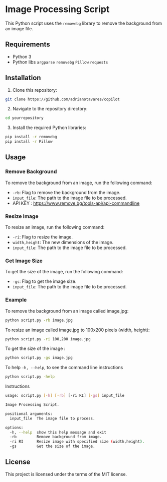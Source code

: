 # Image Processing Script

This Python script uses the `removebg` library to remove the background from an image file.

## Requirements

- Python 3
- Python libs 
  `argparse`
  `removebg`
  `Pillow`
  `requests` 

## Installation

1. Clone this repository:

```bash
git clone https://github.com/adrianotavares/copilot
```

2. Navigate to the repository directory:

```bash
cd yourrepository
```

3. Install the required Python libraries:

```bash
pip install -r removebg
pip install -r Pillow
```

## Usage

### Remove Background

To remove the background from an image, run the following command:

- ```-rb```: Flag to remove the background from the image.
- ```input_file```: The path to the image file to be processed.
- API KEY : https://www.remove.bg/tools-api/api-commandline 

### Resize Image

To resize an image, run the following command:

- ```-ri```: Flag to resize the image.
- ```width,height```: The new dimensions of the image.
- ```input_file```: The path to the image file to be processed.

### Get Image Size

To get the size of the image, run the following command:

- ```-gs```: Flag to get the image size.
- ```input_file```: The path to the image file to be processed.

### Example

To remove the background from an image called image.jpg:

```bash
python script.py -rb image.jpg
```

To resize an image called image.jpg to 100x200 pixels (width, height):

```bash
python script.py -ri 100,200 image.jpg
```

To get the size of the image :

```bash
python script.py -gs image.jpg
```

To help `-h, --help`, to see the command line instructions

```bash
python script.py -help
```

Instructions 

```bash
usage: script.py [-h] [-rb] [-ri RI] [-gs] input_file

Image Processing Script.

positional arguments:
  input_file  The image file to process.

options:
  -h, --help  show this help message and exit
  -rb         Remove background from image.
  -ri RI      Resize image with specified size (width,height).
  -gs         Get the size of the image.
```

## License

This project is licensed under the terms of the MIT license.